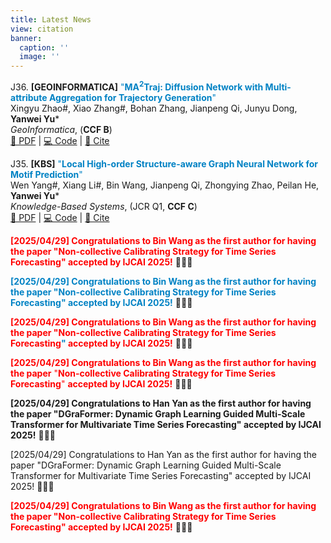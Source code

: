 ```yaml
---
title: Latest News
view: citation
banner:
  caption: ''
  image: ''
---
```


J36. **[GEOINFORMATICA]** <span style="color:rgb(0, 130, 196);">"**$\text{MA}^2\text{Traj}$: Diffusion Network with Multi-attribute Aggregation for Trajectory Generation**"</span>     
   Xingyu Zhao#, Xiao Zhang#, Bohan Zhang, Jianpeng Qi, Junyu Dong, **Yanwei Yu***     
   *GeoInformatica*, (**CCF B**)       
   [📄 PDF](https://link.springer.com/article/10.1007/s10707-025-00549-9) | [💻 Code](#) | [📑 Cite](#)

J35. **[KBS]** <span style="color:rgb(0, 130, 196);">"**Local High-order Structure-aware Graph Neural Network for Motif Prediction**"</span>      
   Wen Yang#, Xiang Li#, Bin Wang, Jianpeng Qi, Zhongying Zhao, Peilan He, **Yanwei Yu***     
   *Knowledge-Based Systems*, (JCR Q1, **CCF C**)       
   [📄 PDF](#) | [💻 Code](#) | [📑 Cite](#)

<span style="color:rgb(255, 0, 0);">**[2025/04/29] Congratulations to Bin Wang as the first author for having the paper "Non-collective Calibrating Strategy for Time Series Forecasting" accepted by IJCAI 2025!**</span> 🎉🎉🎉     

<span style="color:rgb(0, 130, 196);">**[2025/04/29] Congratulations to Bin Wang as the first author for having the paper \"Non-collective Calibrating Strategy for Time Series Forecasting\" accepted by IJCAI 2025!**</span> 🎉🎉🎉     

<span style="color:rgb(255, 0, 0);">**[2025/04/29] Congratulations to Bin Wang as the first author for having the paper <span style="color:rgb(255, 0, 0);">"</span>Non-collective Calibrating Strategy for Time Series Forecasting<span style="color:rgb(0, 130, 196);">"</span> accepted by IJCAI 2025!**</span> 🎉🎉🎉     

<span style="color:rgb(255, 0, 0);">**[2025/04/29] Congratulations to Bin Wang as the first author for having the paper** "**Non-collective Calibrating Strategy for Time Series Forecasting**" **accepted by IJCAI 2025!**</span> 🎉🎉🎉     

**[2025/04/29] Congratulations to Han Yan as the first author for having the paper "DGraFormer: Dynamic Graph Learning Guided Multi-Scale Transformer for Multivariate Time Series Forecasting" accepted by IJCAI 2025!** 🎉🎉🎉  

[2025/04/29] Congratulations to Han Yan as the first author for having the paper \"DGraFormer: Dynamic Graph Learning Guided Multi-Scale Transformer for Multivariate Time Series Forecasting\" accepted by IJCAI 2025! 🎉🎉🎉



<span style="color:rgb(255, 0, 0);">**[2025/04/29] Congratulations to Bin Wang as the first author for having the paper \"Non-collective Calibrating Strategy for Time Series Forecasting\" accepted by IJCAI 2025!**</span> 🎉🎉🎉     